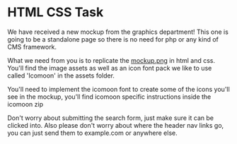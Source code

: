 # HTML CSS Task
  
We have received a new mockup from the graphics department! This one is going to be a standalone page so there is no need for php or any kind of CMS framework.  
  
What we need from you is to replicate the <a href="/mockup.png">mockup.png</a> in html and css. You'll find the image assets as well as an icon font pack we like to use called 'Icomoon' in the assets folder.

  You'll need to implement the icomoon font to create some of the icons you'll see in the mockup, you'll find icomoon specific instructions inside the icomoon zip
  
  Don't worry about submitting the search form, just make sure it can be clicked into. Also please don't worry about where the header nav links go, you can just send them to example.com or anywhere else.
  